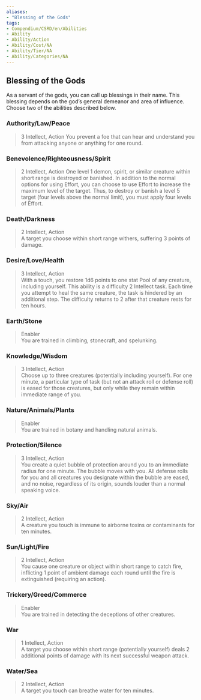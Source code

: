 ```yaml
---
aliases:
- "Blessing of the Gods"
tags:
- Compendium/CSRD/en/Abilities
- Ability
- Ability/Action
- Ability/Cost/NA
- Ability/Tier/NA
- Ability/Categories/NA
---
```


  
## Blessing of the Gods  

As a servant of the gods, you can call up blessings in their name. This blessing depends on the god’s general demeanor and area of influence. Choose two of the abilities described below.

### Authority/Law/Peace
>3 Intellect, Action
You prevent a foe that can hear and understand you from attacking anyone or anything for one round.  

### Benevolence/Righteousness/Spirit
 >2 Intellect, Action 
One level 1 demon, spirit, or similar creature within short range is destroyed or banished. In addition to the normal options for using Effort, you can choose to use Effort to increase the maximum level of the target. Thus, to destroy or banish a level 5 target (four levels above the normal limit), you must apply four levels of Effort.

### Death/Darkness  
>2 Intellect, Action  
>A target you choose within short range withers, suffering 3 points of damage.

### Desire/Love/Health
> 3 Intellect,  Action  
With a touch, you restore 1d6 points to one stat Pool of any creature, including yourself. This ability is a difficulty 2 Intellect task. Each time you attempt to heal the same creature, the task is hindered by an additional step. The difficulty returns to 2 after that creature rests for ten hours.

### Earth/Stone  
>Enabler  
>You are trained in climbing, stonecraft, and spelunking.

###  Knowledge/Wisdom  
>3 Intellect, Action  
>Choose up to three creatures (potentially including yourself). For one minute, a particular type of task (but not an attack roll or defense roll) is eased for those creatures, but only while they remain within immediate range of you.

###  Nature/Animals/Plants
>Enabler  
>You are trained in botany and handling natural animals.

###  Protection/Silence  
>3 Intellect, Action  
>You create a quiet bubble of protection around you to an immediate radius for one minute. The bubble moves with you. All defense rolls for you and all creatures you designate within the bubble are eased, and no noise, regardless of its origin, sounds louder than a normal speaking voice.

### Sky/Air  
>2 Intellect, Action  
>A creature you touch is immune to airborne toxins or contaminants for ten minutes.

### Sun/Light/Fire
> 2 Intellect, Action  
> You cause one creature or object within short range to catch fire, inflicting 1 point of ambient damage each round until the fire is extinguished (requiring an action).

### Trickery/Greed/Commerce  
>Enabler  
>You are trained in detecting the deceptions of other creatures.

### War  
>1 Intellect,  Action  
>A target you choose within short range (potentially yourself) deals 2 additional points of damage with its next successful weapon attack.

### Water/Sea  
>2 Intellect,  Action  
>A target you touch can breathe water for ten minutes.